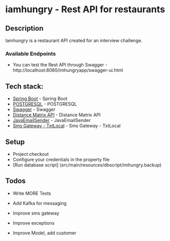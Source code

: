 # iamhungry - Rest API for restaurants
## Description

Iamhungry is a restaurant API created for an interview challenge.

### Available Endpoints

  - You can test the Rest API through Swagger - http://localhost:8080/imhungryapp/swagger-ui.html 

## Tech stack:

* [Spring Boot] - Spring Boot
* [POSTGRESQL] - POSTGRESQL
* [Swagger] - Swagger
* [Distance Matrix API] - Distance Matrix API
* [JavaEmailSender] - JavaEmailSender
* [Sms Gateway - TxtLocal] - Sms Gateway - TxtLocal

## Setup

  - Project checkout
  - Configure your credentials in the property file
  - [Run database script] (src/main/resources/dbscript/imhungry.backup)

## Todos

 - Write MORE Tests
 - Add Kafka for messaging
 - Improve sms gateway
 - Improve exceptions
 - Improve Model, add customer

   [Spring Boot]: <https://spring.io/projects/spring-boot>
   [POSTGRESQL]: <https://www.postgresql.org/>
   [Swagger]: <https://swagger.io/>
   [Distance Matrix API]: <https://developers.google.com/maps/documentation/distance-matrix/intro>
   [JavaEmailSender]: <https://docs.spring.io/spring/docs/current/javadoc-api/org/springframework/mail/javamail/JavaMailSender.html>
   [Sms Gateway - TxtLocal]: https://txtlocal.co.uk


